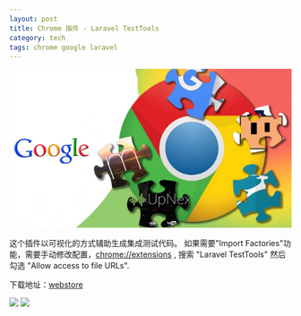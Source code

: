```yaml
---
layout: post
title: Chrome 插件 - Laravel TestTools
category: tech
tags: chrome google laravel
---
```


![](/assets/img/chrome2.jpg)

这个插件以可视化的方式辅助生成集成测试代码。
如果需要"Import Factories"功能，需要手动修改配置，<chrome://extensions> , 搜索 "Laravel TestTools" 然后勾选 "Allow access to file URLs".

下载地址：[webstore][webstore]

![](http://7vigrt.com1.z0.glb.clouddn.com/blog/pic/201703/ddieaepnbjhgcbddafciempnibnfnakl_1.jpg)
![](http://7vigrt.com1.z0.glb.clouddn.com/blog/pic/201703/ddieaepnbjhgcbddafciempnibnfnakl_2.jpg)


[webstore]: https://chrome.google.com/webstore/detail/laravel-testtools/ddieaepnbjhgcbddafciempnibnfnakl